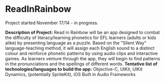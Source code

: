ReadInRainbow
=============
Project started November 17/14 - in progress.

**Description of Project:** Read in Rainbow will be an app designed to combat the difficulty of literacy/learning phonetics for EFL learners (adults or kids alike) by presenting language as a puzzle. Based on the "Silent Way" language-teaching method, it will assign each English sound to a distinct colour and reinforce phonetic patterns by using audio clips and interactive games. As learners venture through the app, they will begin to find patterns in the pronunciations and the spellings of different words.
**Tentative list of technologies/languages to build the app:** Objective-C, UIKit, UIKit Dynamics, (potentially SpriteKit), iOS Built in Audio Frameworks
